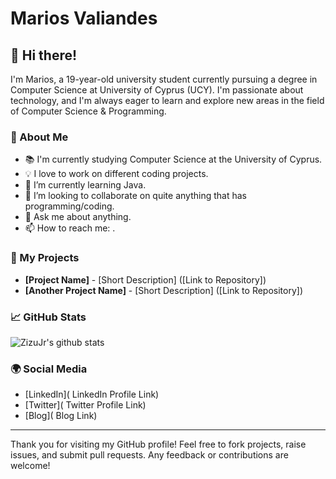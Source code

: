 # Marios Valiandes

## 👋 Hi there! 

I'm Marios, a 19-year-old university student currently pursuing a degree in Computer Science at University of Cyprus (UCY). I'm passionate about technology, and I'm always eager to learn and explore new areas in the field of Computer Science & Programming.

### 🌟 About Me

- 📚 I'm currently studying Computer Science at the University of Cyprus.
- 💡 I love to work on different coding projects.
- 🌱 I’m currently learning Java.
- 👯 I’m looking to collaborate on quite anything that has programming/coding.
- 💬 Ask me about anything.
- 📫 How to reach me: .

### 🚀 My Projects


- **[Project Name]** - [Short Description] ([Link to Repository])
- **[Another Project Name]** - [Short Description] ([Link to Repository])

### 📈 GitHub Stats

![ZizuJr's github stats](https://github-readme-stats.vercel.app/api?username=zizujr&show_icons=true&theme=radical)


### 🌍 Social Media

- [LinkedIn]( LinkedIn Profile Link)
- [Twitter]( Twitter Profile Link)
- [Blog]( Blog Link)

---

Thank you for visiting my GitHub profile! Feel free to fork projects, raise issues, and submit pull requests. Any feedback or contributions are welcome!

